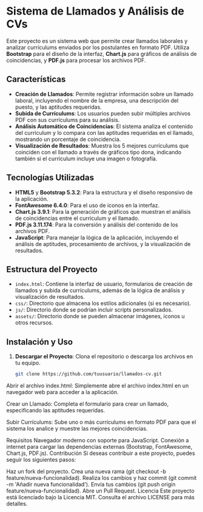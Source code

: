 # Sistema de Llamados y Análisis de CVs

Este proyecto es un sistema web que permite crear llamados laborales y analizar currículums enviados por los postulantes en formato PDF. Utiliza **Bootstrap** para el diseño de la interfaz, **Chart.js** para gráficos de análisis de coincidencias, y **PDF.js** para procesar los archivos PDF.

## Características

- **Creación de Llamados**: Permite registrar información sobre un llamado laboral, incluyendo el nombre de la empresa, una descripción del puesto, y las aptitudes requeridas.
- **Subida de Currículums**: Los usuarios pueden subir múltiples archivos PDF con sus currículums para su análisis.
- **Análisis Automático de Coincidencias**: El sistema analiza el contenido del currículum y lo compara con las aptitudes requeridas en el llamado, mostrando un porcentaje de coincidencia.
- **Visualización de Resultados**: Muestra los 5 mejores currículums que coinciden con el llamado a través de gráficos tipo dona, indicando también si el currículum incluye una imagen o fotografía.

## Tecnologías Utilizadas

- **HTML5** y **Bootstrap 5.3.2**: Para la estructura y el diseño responsivo de la aplicación.
- **FontAwesome 6.4.0**: Para el uso de iconos en la interfaz.
- **Chart.js 3.9.1**: Para la generación de gráficos que muestran el análisis de coincidencias entre el currículum y el llamado.
- **PDF.js 3.11.174**: Para la conversión y análisis del contenido de los archivos PDF.
- **JavaScript**: Para manejar la lógica de la aplicación, incluyendo el análisis de aptitudes, procesamiento de archivos, y la visualización de resultados.

## Estructura del Proyecto

- `index.html`: Contiene la interfaz de usuario, formularios de creación de llamados y subida de currículums, además de la lógica de análisis y visualización de resultados.
- `css/`: Directorio que almacena los estilos adicionales (si es necesario).
- `js/`: Directorio donde se podrían incluir scripts personalizados.
- `assets/`: Directorio donde se pueden almacenar imágenes, iconos u otros recursos.

## Instalación y Uso

1. **Descargar el Proyecto**: Clona el repositorio o descarga los archivos en tu equipo.
   
   ```bash
   git clone https://github.com/tuusuario/llamados-cv.git
Abrir el archivo index.html: Simplemente abre el archivo index.html en un navegador web para acceder a la aplicación.

Crear un Llamado: Completa el formulario para crear un llamado, especificando las aptitudes requeridas.

Subir Currículums: Sube uno o más currículums en formato PDF para que el sistema los analice y muestre las mejores coincidencias.

Requisitos
Navegador moderno con soporte para JavaScript.
Conexión a internet para cargar las dependencias externas (Bootstrap, FontAwesome, Chart.js, PDF.js).
Contribución
Si deseas contribuir a este proyecto, puedes seguir los siguientes pasos:

Haz un fork del proyecto.
Crea una nueva rama (git checkout -b feature/nueva-funcionalidad).
Realiza los cambios y haz commit (git commit -m 'Añadir nueva funcionalidad').
Envía tus cambios (git push origin feature/nueva-funcionalidad).
Abre un Pull Request.
Licencia
Este proyecto está licenciado bajo la Licencia MIT. Consulta el archivo LICENSE para más detalles.